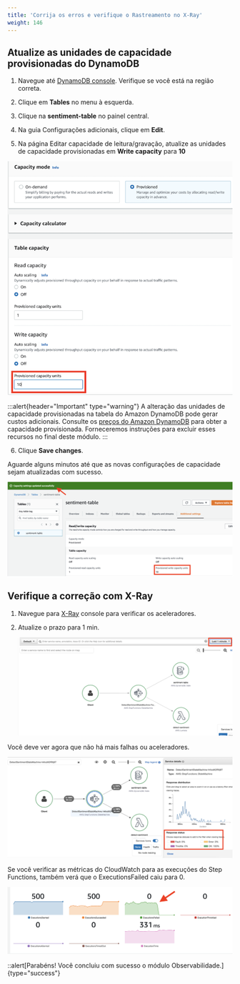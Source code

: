 ```yaml
---
title: 'Corrija os erros e verifique o Rastreamento no X-Ray'
weight: 146
---
```


## Atualize as unidades de capacidade provisionadas do DynamoDB

1. Navegue até [DynamoDB console](https://console.aws.amazon.com/dynamodbv2/home). Verifique se você está na região correta.

2. Clique em **Tables** no menu à esquerda.

3. Clique na **sentiment-table** no painel central.

4. Na guia Configurações adicionais, clique em **Edit**.

5. Na página Editar capacidade de leitura/gravação, atualize as unidades de capacidade provisionadas em **Write capacity** para **10**

![Update DDB](/static/img/module-12/ddb-wcu.png)

:::alert{header="Important" type="warning"}
A alteração das unidades de capacidade provisionadas na tabela do Amazon DynamoDB pode gerar custos adicionais. Consulte os [preços do Amazon DynamoDB](https://aws.amazon.com/dynamodb/pricing/) para obter a capacidade provisionada. Forneceremos instruções para excluir esses recursos no final deste módulo.
:::

6. Clique **Save changes**.

Aguarde alguns minutos até que as novas configurações de capacidade sejam atualizadas com sucesso.
   
   ![Updated DDB](/static/img/module-12/ddb-updated.png)

## Verifique a correção com X-Ray

1. Navegue para [X-Ray](https://console.aws.amazon.com/xray/home) console para verificar os aceleradores.

2. Atualize o prazo para 1 min.

   ![No throttles](/static/img/module-12/x-ray-update-time.png)

Você deve ver agora que não há mais falhas ou aceleradores.

   ![No throttles](/static/img/module-12/x-ray-no-throttles.png)

Se você verificar as métricas do CloudWatch para as execuções do Step Functions, também verá que o ExecutionsFailed caiu para 0.

   ![Zero Failed executions](/static/img/module-12/cw-states-execution-metrics-0.png)

   ::alert[Parabéns! Você concluiu com sucesso o módulo Observabilidade.]{type="success"}
